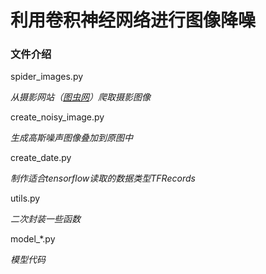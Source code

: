 # 利用卷积神经网络进行图像降噪

### 文件介绍

spider_images.py

_从摄影网站（[图虫网](https://tuchong.com/)）爬取摄影图像_

create_noisy_image.py

_生成高斯噪声图像叠加到原图中_

create_date.py

_制作适合tensorflow读取的数据类型TFRecords_

utils.py

_二次封装一些函数_

model_*.py

_模型代码_

